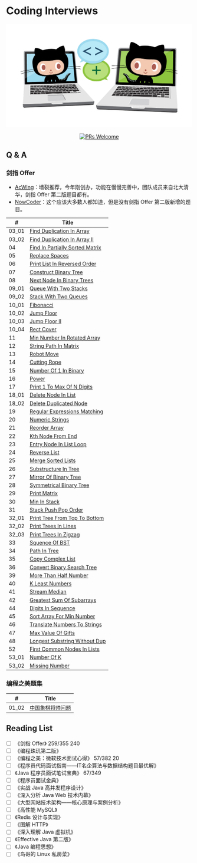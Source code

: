 # Coding Interviews

<p align="center">
  <a href="/"><img src="/img/github-doocs-yanglbme-collabocats.png" alt="Coding-Interviews"></a>
</p>

<p align="center">
  <a href="http://makeapullrequest.com"><img src="https://img.shields.io/badge/PRs-Welcome-brightgreen.svg" alt="PRs Welcome"></a>
</p>


## Q & A
### 剑指 Offer

- [AcWing](https://www.acwing.com/problem/)：墙裂推荐，今年刚创办，功能在慢慢完善中，团队成员来自北大清华，剑指 Offer 第二版题目都有。
- [NowCoder](https://www.nowcoder.com/ta/coding-interviews)：这个应该大多数人都知道，但是没有剑指 Offer 第二版新增的题目。


| # | Title |
|---|---|
| 03_01 | [Find Duplication In Array](/solution/剑指Offer/03_01_DuplicationInArray) |
| 03_02 | [Find Duplication In Array II](/solution/剑指Offer/03_02_DuplicationInArrayNoEdit) |
| 04 | [Find In Partially Sorted Matrix](/solution/剑指Offer/04_FindInPartiallySortedMatrix) |
| 05 | [Replace Spaces](/solution/剑指Offer/05_ReplaceSpaces) |
| 06 | [Print List In Reversed Order](/solution/剑指Offer/06_PrintListInReversedOrder) |
| 07 | [Construct Binary Tree](/solution/剑指Offer/07_ConstructBinaryTree) |
| 08 | [Next Node In Binary Trees](/solution/剑指Offer/08_NextNodeInBinaryTrees) |
| 09_01 | [Queue With Two Stacks](/solution/剑指Offer/09_01_QueueWithTwoStacks) |
| 09_02 | [Stack With Two Queues](/solution/剑指Offer/09_02_StackWithTwoQueues) |
| 10_01 | [Fibonacci](/solution/剑指Offer/10_01_Fibonacci) |
| 10_02 | [Jump Floor](/solution/剑指Offer/10_02_JumpFloor) |
| 10_03 | [Jump Floor II](/solution/剑指Offer/10_03_JumpFloorII) |
| 10_04 | [Rect Cover](/solution/剑指Offer/10_04_RectCover) |
| 11 | [Min Number In Rotated Array](/solution/剑指Offer/11_MinNumberInRotatedArray) |
| 12 | [String Path In Matrix](/solution/剑指Offer/12_StringPathInMatrix) |
| 13 | [Robot Move](/solution/剑指Offer/13_RobotMove) |
| 14 | [Cutting Rope](/solution/剑指Offer/14_CuttingRope) |
| 15 | [Number Of 1 In Binary](/solution/剑指Offer/15_NumberOf1InBinary) |
| 16 | [Power](/solution/剑指Offer/16_Power) |
| 17 | [Print 1 To Max Of N Digits](/solution/剑指Offer/17_Print1ToMaxOfNDigits) |
| 18_01 | [Delete Node In List](/solution/剑指Offer/18_01_DeleteNodeInList) |
| 18_02 | [Delete Duplicated Node](/solution/剑指Offer/18_02_DeleteDuplicatedNode) |
| 19 | [Regular Expressions Matching](/solution/剑指Offer/19_RegularExpressionsMatching) |
| 20 | [Numeric Strings](/solution/剑指Offer/20_NumericStrings) |
| 21 | [Reorder Array](/solution/剑指Offer/21_ReorderArray) |
| 22 | [Kth Node From End](/solution/剑指Offer/22_KthNodeFromEnd) |
| 23 | [Entry Node In List Loop](/solution/剑指Offer/23_EntryNodeInListLoop) |
| 24 | [Reverse List](/solution/剑指Offer/24_ReverseList) |
| 25 | [Merge Sorted Lists](/solution/剑指Offer/25_MergeSortedLists) |
| 26 | [Substructure In Tree](/solution/剑指Offer/26_SubstructureInTree) |
| 27 | [Mirror Of Binary Tree](/solution/剑指Offer/27_MirrorOfBinaryTree) |
| 28 | [Symmetrical Binary Tree](/solution/剑指Offer/28_SymmetricalBinaryTree) |
| 29 | [Print Matrix](/solution/剑指Offer/29_PrintMatrix) |
| 30 | [Min In Stack](/solution/剑指Offer/30_MinInStack) |
| 31 | [Stack Push Pop Order](/solution/剑指Offer/31_StackPushPopOrder) |
| 32_01 | [Print Tree From Top To Bottom](/solution/剑指Offer/32_01_PrintTreeFromTopToBottom) |
| 32_02 | [Print Trees In Lines](/solution/剑指Offer/32_02_PrintTreesInLines) |
| 32_03 | [Print Trees In Zigzag](/solution/剑指Offer/32_03_PrintTreesInZigzag) |
| 33 | [Squence Of BST](/solution/剑指Offer/33_SquenceOfBST) |
| 34 | [Path In Tree](/solution/剑指Offer/34_PathInTree) |
| 35 | [Copy Complex List](/solution/剑指Offer/35_CopyComplexList) |
| 36 | [Convert Binary Search Tree](/solution/剑指Offer/36_ConvertBinarySearchTree) |
| 39 | [More Than Half Number](/solution/剑指Offer/39_MoreThanHalfNumber) |
| 40 | [K Least Numbers](/solution/剑指Offer/40_KLeastNumbers) |
| 41 | [Stream Median](/solution/剑指Offer/41_StreamMedian) |
| 42 | [Greatest Sum Of Subarrays](/solution/剑指Offer/42_GreatestSumOfSubarrays) |
| 44 | [Digits In Sequence](/solution/剑指Offer/44_DigitsInSequence) |
| 45 | [Sort Array For Min Number](/solution/剑指Offer/45_SortArrayForMinNumber) |
| 46 | [Translate Numbers To Strings](/solution/剑指Offer/46_TranslateNumbersToStrings) |
| 47 | [Max Value Of Gifts](/solution/剑指Offer/47_MaxValueOfGifts) |
| 48 | [Longest Substring Without Dup](/solution/剑指Offer/48_LongestSubstringWithoutDup) |
| 52 | [First Common Nodes In Lists](/solution/剑指Offer/52_FirstCommonNodesInLists) |
| 53_01 | [Number Of K](/solution/剑指Offer/53_01_NumberOfK) |
| 53_02 | [Missing Number](/solution/剑指Offer/53_02_MissingNumber) |

### 编程之美题集
| # | Title |
|---|---|
| 01_02 | [中国象棋将帅问题](/solution/编程之美/01_02_中国象棋将帅问题) |

## Reading List
- [ ] 《剑指 Offer》 259/355 240
- [ ] 《编程珠玑第二版》 
- [ ] 《编程之美：微软技术面试心得》 57/382  20
- [ ] 《程序员代码面试指南——IT名企算法与数据结构题目最优解》
- [ ] 《Java 程序员面试笔试宝典》 67/349
- [ ] 《程序员面试金典》
- [ ] 《实战 Java 高并发程序设计》
- [ ] 《深入分析 Java Web 技术内幕》
- [ ] 《大型网站技术架构——核心原理与案例分析》
- [ ] 《高性能 MySQL》
- [ ] 《Redis 设计与实现》
- [ ] 《图解 HTTP》
- [ ] 《深入理解 Java 虚拟机》
- [ ] 《Effective Java 第二版》
- [ ] 《Java 编程思想》
- [ ] 《鸟哥的 Linux 私房菜》